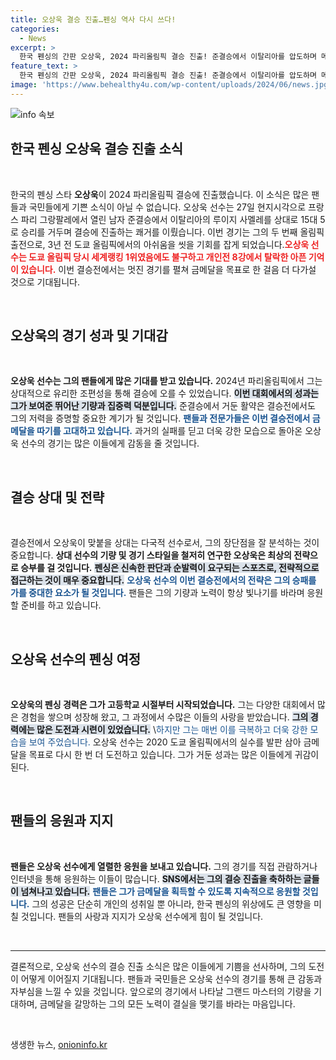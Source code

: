 ```yaml
---
title: 오상욱 결승 진출…펜싱 역사 다시 쓰다!
categories:
  - News
excerpt: >
  한국 펜싱의 간판 오상욱, 2024 파리올림픽 결승 진출! 준결승에서 이탈리아를 압도하며 메달 사냥에 한 걸음 더 다가섰습니다. 경기를 영상으로 확인하세요!
feature_text: >
  한국 펜싱의 간판 오상욱, 2024 파리올림픽 결승 진출! 준결승에서 이탈리아를 압도하며 메달 사냥에 한 걸음 더 다가섰습니다. 경기를 영상으로 확인하세요!
image: 'https://www.behealthy4u.com/wp-content/uploads/2024/06/news.jpg'
---
```


<p><img src="https://www.behealthy4u.com/wp-content/uploads/2024/06/news.jpg" alt="info 속보" /></p>

<h2 data-ke-size="size26">한국 펜싱 오상욱 결승 진출 소식</h2>

<p data-ke-size="size16">&nbsp;</p>

<p data-ke-size="size16">한국의 펜싱 스타 <b>오상욱</b>이 2024 파리올림픽 결승에 진출했습니다. 이 소식은 많은 팬들과 국민들에게 기쁜 소식이 아닐 수 없습니다. 오상욱 선수는 27일 현지시각으로 프랑스 파리 그랑팔레에서 열린 남자 준결승에서 이탈리아의 루이지 사멜레를 상대로 15대 5로 승리를 거두며 결승에 진출하는 쾌거를 이뤘습니다. 이번 경기는 그의 두 번째 올림픽 출전으로, 3년 전 도쿄 올림픽에서의 아쉬움을 씻을 기회를 잡게 되었습니다.<b><span style="color: #ee2323;">오상욱 선수는 도쿄 올림픽 당시 세계랭킹 1위였음에도 불구하고 개인전 8강에서 탈락한 아픈 기억이 있습니다.</span></b> 이번 결승전에서는 멋진 경기를 펼쳐 금메달을 목표로 한 걸음 더 다가설 것으로 기대됩니다.</p>

<p data-ke-size="size16">&nbsp;</p>

<h2 data-ke-size="size26">오상욱의 경기 성과 및 기대감</h2>

<p data-ke-size="size16">&nbsp;</p>

<p data-ke-size="size16"><b>오상욱 선수는 그의 팬들에게 많은 기대를 받고 있습니다.</b> 2024년 파리올림픽에서 그는 상대적으로 유리한 조편성을 통해 결승에 오를 수 있었습니다. <b><span style="background-color: #21538527;">이번 대회에서의 성과는 그가 보여준 뛰어난 기량과 집중력 덕분입니다.</span></b> 준결승에서 거둔 활약은 결승전에서도 그의 저력을 증명할 중요한 계기가 될 것입니다. <b><span style="color: #1a5490;">팬들과 전문가들은 이번 결승전에서 금메달을 따기를 고대하고 있습니다.</span></b> 과거의 실패를 딛고 더욱 강한 모습으로 돌아온 오상욱 선수의 경기는 많은 이들에게 감동을 줄 것입니다.</p>

<p data-ke-size="size16">&nbsp;</p>

<h2 data-ke-size="size26">결승 상대 및 전략</h2>

<p data-ke-size="size16">&nbsp;</p>

<p data-ke-size="size16">결승전에서 오상욱이 맞붙을 상대는 다국적 선수로서, 그의 장단점을 잘 분석하는 것이 중요합니다. <b>상대 선수의 기량 및 경기 스타일을 철저히 연구한 오상욱은 최상의 전략으로 승부를 걸 것입니다.</b> <b><span style="background-color: #21538527;">펜싱은 신속한 판단과 순발력이 요구되는 스포츠로, 전략적으로 접근하는 것이 매우 중요합니다.</span></b> <b><span style="color: #1a5490;">오상욱 선수의 이번 결승전에서의 전략은 그의 승패를 가를 중대한 요소가 될 것입니다.</span></b> 팬들은 그의 기량과 노력이 항상 빛나기를 바라며 응원할 준비를 하고 있습니다.</p>

<p data-ke-size="size16">&nbsp;</p>

<h2 data-ke-size="size26">오상욱 선수의 펜싱 여정</h2>

<p data-ke-size="size16">&nbsp;</p>

<p data-ke-size="size16"><b>오상욱의 펜싱 경력은 그가 고등학교 시절부터 시작되었습니다.</b> 그는 다양한 대회에서 많은 경험을 쌓으며 성장해 왔고, 그 과정에서 수많은 이들의 사랑을 받았습니다. <b><span style="background-color: #21538527;">그의 경력에는 많은 도전과 시련이 있었습니다.</span></b> \<span style="color: #1a5490;">하지만 그는 매번 이를 극복하고 더욱 강한 모습을 보여 주었습니다.</span> 오상욱 선수는 2020 도쿄 올림픽에서의 실수를 발판 삼아 금메달을 목표로 다시 한 번 더 도전하고 있습니다. 그가 거둔 성과는 많은 이들에게 귀감이 된다.</p>

<p data-ke-size="size16">&nbsp;</p>

<h2 data-ke-size="size26">팬들의 응원과 지지</h2>

<p data-ke-size="size16">&nbsp;</p>

<p data-ke-size="size16"><b>팬들은 오상욱 선수에게 열렬한 응원을 보내고 있습니다.</b> 그의 경기를 직접 관람하거나 인터넷을 통해 응원하는 이들이 많습니다. <b><span style="background-color: #21538527;">SNS에서는 그의 결승 진출을 축하하는 글들이 넘쳐나고 있습니다.</span></b> <b><span style="color: #1a5490;">팬들은 그가 금메달을 획득할 수 있도록 지속적으로 응원할 것입니다.</span></b> 그의 성공은 단순히 개인의 성취일 뿐 아니라, 한국 펜싱의 위상에도 큰 영향을 미칠 것입니다. 팬들의 사랑과 지지가 오상욱 선수에게 힘이 될 것입니다.</p>

<p data-ke-size="size16">&nbsp;</p>

<hr>

<p data-ke-size="size16">결론적으로, 오상욱 선수의 결승 진출 소식은 많은 이들에게 기쁨을 선사하며, 그의 도전이 어떻게 이어질지 기대됩니다. 팬들과 국민들은 오상욱 선수의 경기를 통해 큰 감동과 자부심을 느낄 수 있을 것입니다. 앞으로의 경기에서 나타날 그랜드 마스터의 기량을 기대하며, 금메달을 갈망하는 그의 모든 노력이 결실을 맺기를 바라는 마음입니다.</p>

<p data-ke-size="size16">&nbsp;</p>
생생한 뉴스, <a href="https://onioninfo.kr" rel="dofollow">onioninfo.kr</a>


